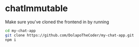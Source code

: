 # chatImmutable

Make sure you've cloned the frontend in by running

```bash
cd my-chat-app
git clone https://github.com/DolapoTheCoder/my-chat-app.git
npm i
```
